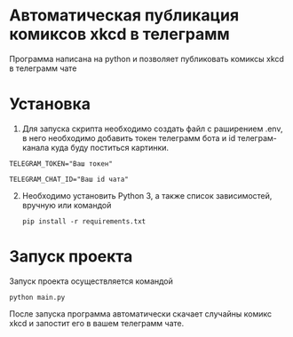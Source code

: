 # Автоматическая публикация комиксов xkcd в телеграмм 

Программа написана на python и позволяет публиковать комиксы xkcd в телеграмм чате 

# Установка 

1. Для запуска скрипта необходимо создать файл с раширением .env, в него необходимо добавить токен телеграмм бота и id телеграм-канала куда буду поститься картинки.

`TELEGRAM_TOKEN="Ваш токен"`

`TELEGRAM_CHAT_ID="Ваш id чата"`

2. Необходимо установить Python 3, а также список зависимостей, вручную или командой

   `pip install -r requirements.txt`

# Запуск проекта 

Запуск проекта осуществляется командой 

`python main.py`

После запуска программа автоматически скачает случайны комикс xkcd и запостит его в вашем телеграмм чате. 
